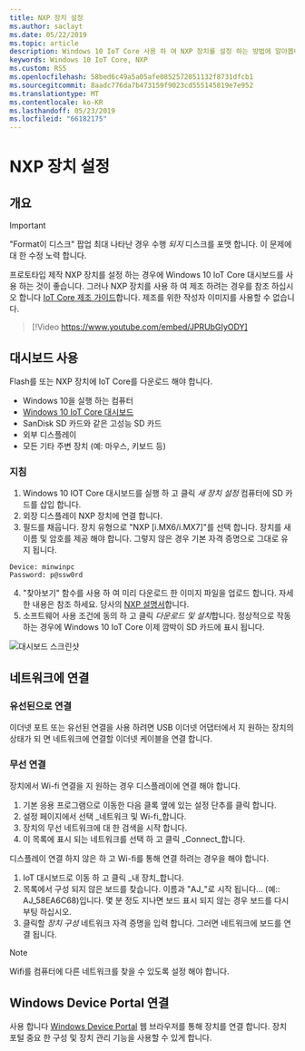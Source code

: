 ```yaml
---
title: NXP 장치 설정
ms.author: saclayt
ms.date: 05/22/2019
ms.topic: article
description: Windows 10 IoT Core 사용 하 여 NXP 장치를 설정 하는 방법에 알아봅니다.
keywords: Windows 10 IoT Core, NXP
ms.custom: RS5
ms.openlocfilehash: 58bed6c49a5a05afe0852572051132f8731dfcb1
ms.sourcegitcommit: 8aadc776da7b473159f9023cd555145819e7e952
ms.translationtype: MT
ms.contentlocale: ko-KR
ms.lasthandoff: 05/23/2019
ms.locfileid: "66182175"
---
```

# <a name="setting-up-a-nxp-device"></a>NXP 장치 설정

## <a name="overview"></a>개요

> [!IMPORTANT]
> "Format이 디스크" 팝업 최대 나타난 경우 수행 _되지_ 디스크를 포맷 합니다. 이 문제에 대 한 수정 노력 합니다.

프로토타입 제작 NXP 장치를 설정 하는 경우에 Windows 10 IoT Core 대시보드를 사용 하는 것이 좋습니다. 그러나 NXP 장치를 사용 하 여 제조 하려는 경우를 참조 하십시오 합니다 [IoT Core 제조 가이드](https://docs.microsoft.com/en-us/windows-hardware/manufacture/iot/iot-core-manufacturing-guide)합니다. 제조를 위한 작성자 이미지를 사용할 수 없습니다.
<br>
> [!Video https://www.youtube.com/embed/JPRUbGIyODY]

## <a name="using-the-dashboard"></a>대시보드 사용

Flash를 또는 NXP 장치에 IoT Core를 다운로드 해야 합니다.
* Windows 10을 실행 하는 컴퓨터 
* [Windows 10 IoT Core 대시보드](https://docs.microsoft.com/windows/iot-core/downloads)
* SanDisk SD 카드와 같은 고성능 SD 카드
* 외부 디스플레이
* 모든 기타 주변 장치 (예: 마우스, 키보드 등)

### <a name="instructions"></a>지침

1. Windows 10 IOT Core 대시보드를 실행 하 고 클릭 *새 장치 설정* 컴퓨터에 SD 카드를 삽입 합니다.
2. 외장 디스플레이 NXP 장치에 연결 합니다.
3. 필드를 채웁니다. 장치 유형으로 "NXP [i.MX6/i.MX7]"를 선택 합니다. 장치를 새 이름 및 암호를 제공 해야 합니다. 그렇지 않은 경우 기본 자격 증명으로 그대로 유지 됩니다.

```
Device: minwinpc
Password: p@ssw0rd
```

4. "찾아보기" 함수를 사용 하 여 미리 다운로드 한 이미지 파일을 업로드 합니다. 자세한 내용은 참조 하세요. 당사의 [NXP 설명서](https://docs.microsoft.com/en-us/windows/iot-core/learn-about-hardware/iotnxp)합니다.
5. 소프트웨어 사용 조건에 동의 하 고 클릭 *다운로드 및 설치*합니다. 정상적으로 작동 하는 경우에 Windows 10 IoT Core 이제 깜박이 SD 카드에 표시 됩니다.

![대시보드 스크린샷](../media/DeviceSetup/Dashboard-Screenshot.jpg)


## <a name="connect-to-a-network"></a>네트워크에 연결
### <a name="wired-connection"></a>유선된으로 연결
이더넷 포트 또는 유선된 연결을 사용 하려면 USB 이더넷 어댑터에서 지 원하는 장치의 상태가 되 면 네트워크에 연결할 이더넷 케이블을 연결 합니다.

### <a name="wireless-connection"></a>무선 연결
장치에서 Wi-fi 연결을 지 원하는 경우 디스플레이에 연결 해야 합니다.

1. 기본 응용 프로그램으로 이동한 다음 클록 옆에 있는 설정 단추를 클릭 합니다.
2. 설정 페이지에서 선택 _네트워크 및 Wi-fi_합니다.
3. 장치의 무선 네트워크에 대 한 검색을 시작 합니다.
4. 이 목록에 표시 되는 네트워크를 선택 하 고 클릭 _Connect_합니다.

디스플레이 연결 하지 않은 하 고 Wi-fi를 통해 연결 하려는 경우을 해야 합니다.

1. IoT 대시보드로 이동 하 고 클릭 _내 장치_합니다.
2. 목록에서 구성 되지 않은 보드를 찾습니다. 이름과 "AJ_"로 시작 됩니다... (예:: AJ_58EA6C68)입니다. 몇 분 정도 지나면 보드 표시 되지 않는 경우 보드를 다시 부팅 하십시오.
3. 클릭할 _장치 구성_ 네트워크 자격 증명을 입력 합니다. 그러면 네트워크에 보드를 연결 됩니다.

> [!NOTE]
> Wifi를 컴퓨터에 다른 네트워크를 찾을 수 있도록 설정 해야 합니다.

## <a name="connect-to-windows-device-portal"></a>Windows Device Portal 연결

사용 합니다 [Windows Device Portal](../manage-your-device/DevicePortal.md) 웹 브라우저를 통해 장치를 연결 합니다. 장치 포털 중요 한 구성 및 장치 관리 기능을 사용할 수 있게 합니다. 

